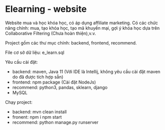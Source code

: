 # Elearning - website
Website mua và học khóa học, có áp dụng affiliate marketing.
Có các chức năng chính: mua, tạo khóa học, tạo mã khuyến mại, gợi ý khóa học dựa trên Collaborative Filtering (Chưa hoàn thiện),v.v.

Project gồm các thư mục chính: backend, frontend, recommend.

File cơ sở dữ liệu: e_learn.sql 

Yêu cầu cài đặt:
- backend: maven, Java 11 (Với IDE là Intellij, không yêu cầu cài đặt maven do đã được tích hợp sẵn) 
- frontend: npm package (Cài đặt NodeJs)
- recommend: python3, pandas, sklearn, django
- MySQL

Chạy project:
- backend: mvn clean install
- fronent: npm i
           npm start
- recommend: python manage.py runserver